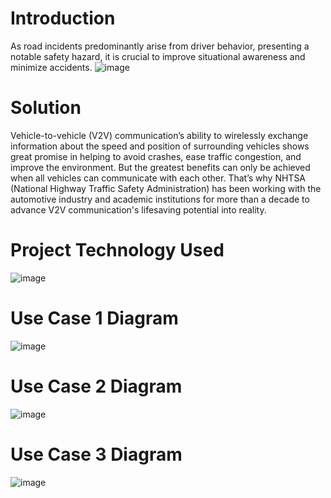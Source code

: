 # Introduction 
As road incidents predominantly arise from driver behavior, presenting a notable safety hazard, it is crucial to improve situational awareness and minimize accidents.
![image](https://github.com/AhmedAbdElmotelbAli/GP_24_V2V_/assets/104862736/39a423cf-a27b-4db9-ac07-022ced294196)
# Solution
Vehicle-to-vehicle (V2V) communication’s ability to wirelessly exchange information about the speed and position of surrounding vehicles shows great promise in helping to avoid crashes, ease traffic congestion, and improve the environment. But the greatest benefits can only be achieved when all vehicles can communicate with each other. That’s why NHTSA (National Highway Traffic Safety Administration) has been working with the automotive industry and academic institutions for more than a decade to advance V2V communication's lifesaving potential into reality.
# Project Technology Used
![image](https://github.com/AhmedAbdElmotelbAli/GP_24_V2V_/assets/104862736/18be1dbd-76d4-4a2d-9087-edf9903932ca)
# Use Case 1 Diagram
![image](https://github.com/AhmedAbdElmotelbAli/GP_24_V2V_/assets/104862736/1ca16325-4e6d-45c9-98c8-6d51c23f79f2)
# Use Case 2 Diagram
![image](https://github.com/AhmedAbdElmotelbAli/GP_24_V2V_/assets/104862736/2d93b08b-d934-4966-bbc0-bf7ddacdeac6)
# Use Case 3 Diagram
![image](https://github.com/AhmedAbdElmotelbAli/GP_24_V2V_/assets/104862736/65da4024-c0dd-4f51-b0a9-287ba32ce342)





